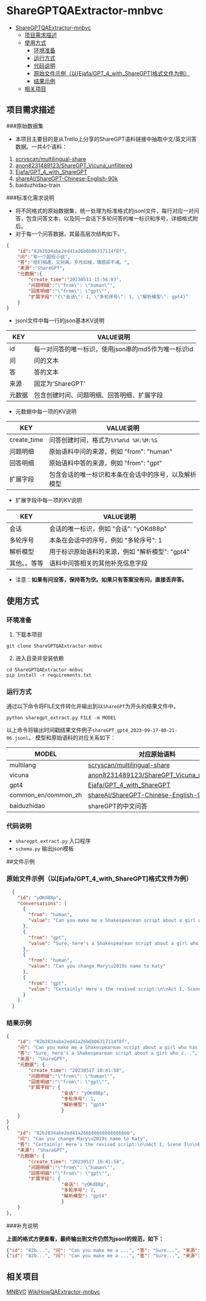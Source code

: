 # ShareGPTQAExtractor-mnbvc


<!-- @import "[TOC]" {cmd="toc" depthFrom=1 depthTo=6 orderedList=false} -->

<!-- code_chunk_output -->

- [ShareGPTQAExtractor-mnbvc](#sharegptqaextractor-mnbvc)
  - [项目需求描述](#项目需求描述)
  - [使用方式](#使用方式)
    - [环境准备](#环境准备)
    - [运行方式](#运行方式)
    - [代码说明](#代码说明)
    - [原始文件示例（以\[Ejafa/GPT\_4\_with\_ShareGPT\]格式文件为例）](#原始文件示例以ejafagpt_4_with_sharegpt格式文件为例)
    - [结果示例](#结果示例)
  - [相关项目](#相关项目)

<!-- /code_chunk_output -->



## 项目需求描述

###原始数据集

- 本项目主要目的是从Trello上分享的ShareGPT语料链接中抽取中文/英文问答数据。一共4个语料：
1. [scryscan/multilingual-share](https://huggingface.co/datasets/cryscan/multilingual-share)
2. [anon8231489123/ShareGPT_Vicuna_unfiltered](https://huggingface.co/datasets/anon8231489123/ShareGPT_Vicuna_unfiltered)
3. [Ejafa/GPT_4_with_ShareGPT](https://huggingface.co/datasets/Ejafa/GPT_4_with_ShareGPT/tree/main)
4. [shareAI/ShareGPT-Chinese-English-90k](https://huggingface.co/datasets/shareAI/ShareGPT-Chinese-English-90k/tree/main/sharegpt_jsonl)
5. baiduzhidao-train

###标准化需求说明

- 将不同格式的原始数据集，统一处理为标准格式的jsonl文件，每行对应一对问答，包含问答文本，以及同一会话下多轮问答的唯一标识和序号，详细格式附后。
- 对于每一个问答数据，其最高层次结构如下。
```json
{
    "id":"82b2834abe2ed41a26b6b06317114f8f",
    "问":"写一个超短小说",
    "答":"他们相遇，又别离。岁月如梭，情感却不减。",
    "来源":"ShareGPT",
    "元数据":{
        "create_time":"20230511 15:56:03",
        "问题明细":"\"from\": \"human\"",
        "回答明细":"\"from\": \"gpt\"",
        "扩展字段":"{\"会话\": 1, \"多轮序号\": 1, \"解析模型\": gpt4}"
    }
}
```
- jsonl文件中每一行的json基本KV说明

| KEY  | VALUE说明 |
| ------ | ---- |
|id   | 每一对问答的唯一标识，使用json串的md5作为唯一标识id |
|问   | 问的文本 |
|答   | 答的文本 |
|来源   | 固定为'ShareGPT' |
|元数据   | 包含创建时间、问题明细、回答明细、扩展字段 |

- 元数据中每一项的KV说明

| KEY  | VALUE说明 |
| ------ | ---- |
|create_time   | 问答创建时间，格式为`%Y%m%d %H:%M:%S` |
|问题明细   | 原始语料中问的来源，例如 "from": "human" |
|回答明细   | 原始语料中答的来源，例如 "from": "gpt" |
|扩展字段   | 包含会话的唯一标识和本条在会话中的序号，以及解析模型 |

- 扩展字段中每一项的KV说明

| KEY  | VALUE说明 |
| ------ | ---- |
|会话   | 会话的唯一标识，例如 "会话": "yOKd88p" |
|多轮序号   | 本条在会话中的序号，例如 "多轮序号": 1 |
|解析模型   | 用于标识原始语料的来源，例如 "解析模型": "gpt4" |
|其他。。等等   | 语料中问答相关的其他补充信息字段 |

- 注意：**如果有问没答，保持答为空。如果只有答案没有问，直接丢弃答。**

## 使用方式

### 环境准备

1. 下载本项目
```shell
git clone ShareGPTQAExtractor-mnbvc
```
2. 进入目录并安装依赖
```shell
cd ShareGPTQAExtractor-mnbvc
pip install -r requirements.txt
```

### 运行方式

通过以下命令将FILE文件转化并输出到以`ShareGPT`为开头的结果文件中。
```shell
python sharegpt_extract.py FILE -m MODEL
```

以上命令将输出时间戳结果文件例子`shareGPT_gpt4_2023-09-17-00-21-06.jsonl`。
模型和原始语料的对应关系如下：

| MODEL  | 对应原始语料 |
| ------ | ---- |
|multilang   | [scryscan/multilingual-share](https://huggingface.co/datasets/cryscan/multilingual-share) |
| vicuna   | [anon8231489123/ShareGPT_Vicuna_unfiltered](https://huggingface.co/datasets/anon8231489123/ShareGPT_Vicuna_unfiltered)         |
| gpt4   | [Ejafa/GPT_4_with_ShareGPT](https://huggingface.co/datasets/Ejafa/GPT_4_with_ShareGPT/tree/main)       |
| common_en/common_zh   | [shareAI/ShareGPT-Chinese-English-90k](https://huggingface.co/datasets/shareAI/ShareGPT-Chinese-English-90k/tree/main/sharegpt_jsonl)      |
| baiduzhidao   |  shareGPT的中文问答       |

### 代码说明

- `sharegpt_extract.py` 入口程序
- `schema.py` 输出json模板

##文件示例

### 原始文件示例（以[Ejafa/GPT_4_with_ShareGPT]格式文件为例）

```json
  {
    "id": "yOKd88p",
    "conversations": [
      {
        "from": "human",
        "value": "Can you make me a Shakespearean script about a girl who has tummy troubles and can\u2019t fart not matter how hard she tries- so they think she is a witch"
      },
      {
        "from": "gpt",
        "value": "Sure, here's a Shakespearean script about a girl who c..."
      },
      {
        "from": "human",
        "value": "Can you change Mary\u2019s name to Katy"
      },
      {
        "from": "gpt",
        "value": "Certainly! Here's the revised script:\n\nAct I, Scene I\n\nEnter KATY,..."
      }
    ]
  }
```

### 结果示例

```json
{
    "id": "82b2834abe2ed41a26b6b06317114f8f",
    "问": "Can you make me a Shakespearean script about a girl who has tummy troubles and can\u2019t fart not matter how hard she tries- so they think she is a witch",
    "答": "Sure, here's a Shakespearean script about a girl who c...",
    "来源": "ShareGPT",
    "元数据": {
        "create_time": "20230517 10:41:58",
        "问题明细":"\"from\": \"human\"",
        "回答明细":"\"from\": \"gpt\"",
        "扩展字段": {
                    "会话": "yOKd88p",
                    "多轮序号": 1,
                    "解析模型": "gpt4"
                    }
    }
}
{
    "id": "82b2834abe2ed41a26bbbbbbbbbbbbbbbb",
    "问": "Can you change Mary\u2019s name to Katy",
    "答": "Certainly! Here's the revised script:\n\nAct I, Scene I\n\nEnter KATY,...",
    "来源": "ShareGPT",
    "元数据": {
        "create_time": "20230517 10:41:58",
        "问题明细":"\"from\": \"human\"",
        "回答明细":"\"from\": \"gpt\"",
        "扩展字段": {
                    "会话": "yOKd88p",
                    "多轮序号": 2,
                    "解析模型": "gpt4"
                    }
    }
},
```
###补充说明

**上面的格式方便查看，最终输出到文件仍然为jsonl的规范，如下：**
```json
{"id": "82b...", "问": "Can you make me a ...", "答": "Sure...", "来源": "ShareGPT", "元数据": {"create_time": "20230517 10:41:58",...}}
{"id": "82b...", "问": "Can you make me a ...", "答": "Sure...", "来源": "ShareGPT", "元数据": {"create_time": "20230517 10:41:58",...}}
```

## 相关项目

[MNBVC](https://github.com/esbatmop/MNBVC)
[WikiHowQAExtractor-mnbvc](https://github.com/wanicca/WikiHowQAExtractor-mnbvc)
